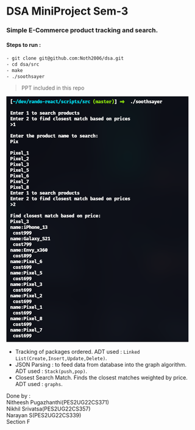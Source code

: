 # DSA MiniProject Sem-3

### Simple E-Commerce product tracking and search.
#### Steps to run : 
    - git clone git@github.com:Noth2006/dsa.git 
    - cd dsa/src
    - make
    - ./soothsayer
> PPT included in this repo

![Screenshot](./assets/ss.png)
- Tracking of packages ordered. ADT used : `Linked List(Create,Insert,Update,Delete)`.
- JSON Parsing : to feed data from database into the graph algorithm. ADT used : `Stack(push,pop)`.
- Closest Search Match. Finds the closest matches weighted by price. ADT used : `graphs`.

Done by :<br>
Nitheesh Pugazhanthi(PES2UG22CS371)<br>
Nikhil Srivatsa(PES2UG22CS357)<br>
Narayan S(PES2UG22CS339)<br>
Section F
